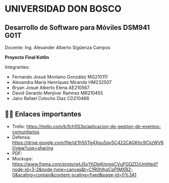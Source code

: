 # UNIVERSIDAD DON BOSCO
## Desarrollo de Software para Móviles DSM941 G01T 
Docente: Ing. Alexander Alberto Sigüenza Campos


**Proyecto Final Kotlin**

Integrantes:

- Fernando Josué Montano González MG210111
- Alexandra María Henríquez Miranda HM232507
- Bryan Josué Alberto Elena AE210567
- David Gerardo Menjívar Ramírez MR210455
- Jairo Rafael Colocho Díaz CD210488

## ⛓️‍💥 Enlaces importantes
- Trello: https://trello.com/b/fch1IS3q/aplicacion-de-gestion-de-eventos-comunitarios
- Defensa: https://drive.google.com/file/d/1h50Tg4Xpu5qv5C422CAGKhc9CijzWV6I/view?usp=sharing
- PDF:
- Mockups: https://www.figma.com/proto/wtJSxYkDIeKmmeCVuPGQZD/Untitled?node-id=3-2&node-type=canvas&t=C1R0hIhqCpPIMXB2-0&scaling=contain&content-scaling=fixed&page-id=0%3A1
